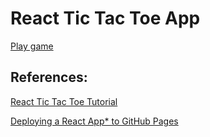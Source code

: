 # React Tic Tac Toe App

[Play game](https://joeaoregan.github.io/react-tic-tac-toe/)


## References:

[React Tic Tac Toe Tutorial](https://react.dev/learn/tutorial-tic-tac-toe#setup-for-the-tutorial)

[Deploying a React App* to GitHub Pages](https://github.com/gitname/react-gh-pages)